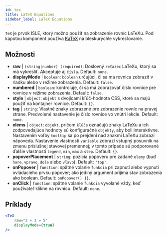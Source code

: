 ```yaml
---
id: tex
title: LaTeX Equations
sidebar_label: LaTeX Equations
---
```


`TeX` je prvok ISLE, ktorý možno použiť na zobrazenie rovníc LaTeXu. Pod kapotou komponent používa [KaTeX](https://github.com/Khan/KaTeX) na bleskurýchle vykresľovanie.

## Možnosti

* __raw__ | `(string|number) (required)`: Doslovný `reťazec` LaTeXu, ktorý sa má vykresliť. Akceptuje aj `čísla`. Default: `none`.
* __displayMode__ | `boolean`: `boolean` určujúci, či sa má rovnica zobraziť v riadku alebo v režime zobrazenia. Default: `false`.
* __numbered__ | `boolean`: kontroluje, či sa má zobrazovať číslo rovnice pre rovnice v režime zobrazenia. Default: `false`.
* __style__ | `object`: `objekt` s dvojicami kľúč-hodnota CSS, ktoré sa majú použiť na kontajner rovnice. Default: `{}`.
* __tag__ | `string`: Vlastné znaky zobrazené pre zobrazenie rovníc na pravej strane. Predvolené nastavenie je číslo rovnice vo vnútri lekcie. Default: `none`.
* __elems__ | `object`: `objekt`, pričom `kľúče` označujú znaky LaTeXu a ich zodpovedajúce hodnoty sú konfiguračné `objekty`, aby boli interaktívne. Nastavením voľby `tooltip` sa po prejdení nad znakmi LaTeXu zobrazí nápoveda. Nastavenie vlastnosti `variable` zobrazí vstupný posuvník na zmenu príslušnej stavovej premennej; v tomto prípade sú podporované ďalšie vlastnosti `legend`, `min`, `max` a `step`. Default: `{}`.
* __popoverPlacement__ | `string`: pozícia popoveru pre zadané `elemy` (buď `hore`, `vpravo`, `dole` alebo `vľavo`). Default: `'top'`.
* __onPopover__ | `function`: spätné volanie `funkcia` pri zapnutí alebo vypnutí ovládacieho prvku popover; ako jediný argument prijíma stav zobrazenia ako boolean. Default: `onPopover() {}`.
* __onClick__ | `function`: spätné volanie `funkcia` vyvolané vždy, keď používateľ klikne na rovnicu. Default: `none`.


## Príklady

```jsx live
<TeX
    raw="2 + 3 = 5"
    displayMode={true}
/>
```



